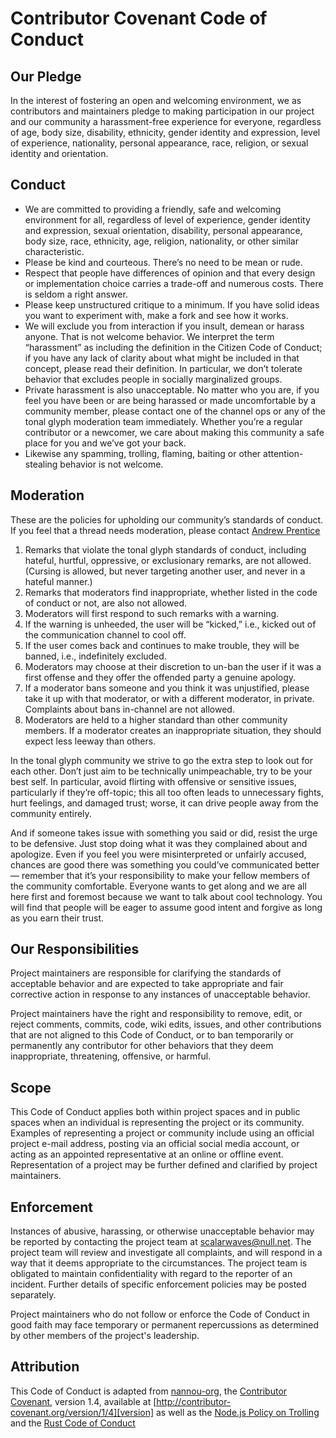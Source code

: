 # Contributor Covenant Code of Conduct

## Our Pledge

In the interest of fostering an open and welcoming environment, we as contributors and maintainers pledge to making participation in our project and our community a harassment-free experience for everyone, regardless of age, body size, disability, ethnicity, gender identity and expression, level of experience, nationality, personal appearance, race, religion, or sexual identity and orientation.

## Conduct

-   We are committed to providing a friendly, safe and welcoming environment for all, regardless of level of experience, gender identity and expression, sexual orientation, disability, personal appearance, body size, race, ethnicity, age, religion, nationality, or other similar characteristic.
-   Please be kind and courteous. There’s no need to be mean or rude.
-   Respect that people have differences of opinion and that every design or implementation choice carries a trade-off and numerous costs. There is seldom a right answer.
-   Please keep unstructured critique to a minimum. If you have solid ideas you want to experiment with, make a fork and see how it works.
-   We will exclude you from interaction if you insult, demean or harass anyone. That is not welcome behavior. We interpret the term “harassment” as including the definition in the Citizen Code of Conduct; if you have any lack of clarity about what might be included in that concept, please read their definition. In particular, we don’t tolerate behavior that excludes people in socially marginalized groups.
-   Private harassment is also unacceptable. No matter who you are, if you feel you have been or are being harassed or made uncomfortable by a community member, please contact one of the channel ops or any of the tonal glyph moderation team immediately. Whether you’re a regular contributor or a newcomer, we care about making this community a safe place for you and we’ve got your back.
-   Likewise any spamming, trolling, flaming, baiting or other attention-stealing behavior is not welcome.

## Moderation

These are the policies for upholding our community’s standards of conduct. If you feel that a thread needs moderation, please contact [Andrew Prentice](scalarwaves@null.net)

1.  Remarks that violate the tonal glyph standards of conduct, including hateful, hurtful, oppressive, or exclusionary remarks, are not allowed. (Cursing is allowed, but never targeting another user, and never in a hateful manner.)
2.  Remarks that moderators find inappropriate, whether listed in the code of conduct or not, are also not allowed.
3.  Moderators will first respond to such remarks with a warning.
4.  If the warning is unheeded, the user will be “kicked,” i.e., kicked out of the communication channel to cool off.
5.  If the user comes back and continues to make trouble, they will be banned, i.e., indefinitely excluded.
6.  Moderators may choose at their discretion to un-ban the user if it was a first offense and they offer the offended party a genuine apology.
7.  If a moderator bans someone and you think it was unjustified, please take it up with that moderator, or with a different moderator, in private. Complaints about bans in-channel are not allowed.
8.  Moderators are held to a higher standard than other community members. If a moderator creates an inappropriate situation, they should expect less leeway than others.

In the tonal glyph community we strive to go the extra step to look out for each other. Don’t just aim to be technically unimpeachable, try to be your best self. In particular, avoid flirting with offensive or sensitive issues, particularly if they’re off-topic; this all too often leads to unnecessary fights, hurt feelings, and damaged trust; worse, it can drive people away from the community entirely.

And if someone takes issue with something you said or did, resist the urge to be defensive. Just stop doing what it was they complained about and apologize. Even if you feel you were misinterpreted or unfairly accused, chances are good there was something you could’ve communicated better — remember that it’s your responsibility to make your fellow members of the community comfortable. Everyone wants to get along and we are all here first and foremost because we want to talk about cool technology. You will find that people will be eager to assume good intent and forgive as long as you earn their trust.

## Our Responsibilities

Project maintainers are responsible for clarifying the standards of acceptable behavior and are expected to take appropriate and fair corrective action in response to any instances of unacceptable behavior.

Project maintainers have the right and responsibility to remove, edit, or reject comments, commits, code, wiki edits, issues, and other contributions that are not aligned to this Code of Conduct, or to ban temporarily or permanently any contributor for other behaviors that they deem inappropriate, threatening, offensive, or harmful.

## Scope

This Code of Conduct applies both within project spaces and in public spaces when an individual is representing the project or its community. Examples of representing a project or community include using an official project e-mail address, posting via an official social media account, or acting as an appointed representative at an online or offline event. Representation of a project may be further defined and clarified by project maintainers.

## Enforcement

Instances of abusive, harassing, or otherwise unacceptable behavior may be reported by contacting the project team at scalarwaves@null.net. The project team will review and investigate all complaints, and will respond in a way that it deems appropriate to the circumstances. The project team is obligated to maintain confidentiality with regard to the reporter of an incident. Further details of specific enforcement policies may be posted separately.

Project maintainers who do not follow or enforce the Code of Conduct in good faith may face temporary or permanent repercussions as determined by other members of the project's leadership.

## Attribution

This Code of Conduct is adapted from [nannou-org](https://github.com/nannou-org), the [Contributor Covenant][homepage], version 1.4, available at [http://contributor-covenant.org/version/1/4][version] as well as the [Node.js Policy on Trolling](http://blog.izs.me/post/30036893703/policy-on-trolling) and the [Rust Code of Conduct](https://www.rust-lang.org/en-US/conduct.html)

[homepage]: http://contributor-covenant.org

[version]: http://contributor-covenant.org/version/1/4/

